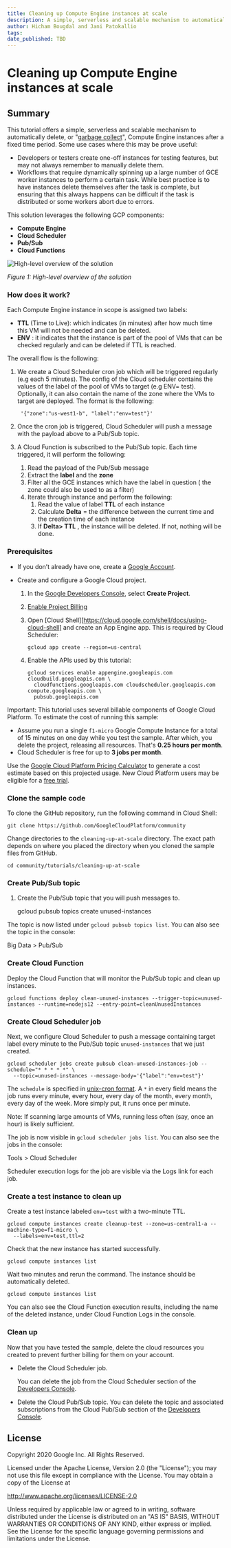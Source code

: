 ```yaml
---
title: Cleaning up Compute Engine instances at scale
description: A simple, serverless and scalable mechanism to automatically delete Compute Engine instances after a fixed time period
author: Hicham Bougdal and Jani Patokallio
tags:
date_published: TBD
---
```


# Cleaning up Compute Engine instances at scale

## Summary

This tutorial offers a simple, serverless and scalable mechanism to automatically delete, or "[garbage collect](https://en.wikipedia.org/wiki/Garbage_collection_(computer_science))", Compute Engine instances after a fixed time period.  Some use cases where this may be prove useful:

* Developers or testers create one-off instances for testing features, but may not always remember to manually delete them.
* Workflows that require dynamically spinning up a large number of GCE worker instances to perform a certain task.  While best practice is to have instances delete themselves after the task is complete, but ensuring that this always happens can be difficult if the task is distributed or some workers abort due to errors.

This solution leverages the following GCP components: 

*   **Compute Engine**
*   **Cloud Scheduler**
*   **Pub/Sub** 
*   **Cloud Functions**

![High-level overview of the solution](images/overview.svg "High-level overview of the solution")

*Figure 1: High-level overview of the solution*

### How does it work? 

Each Compute Engine instance in scope is assigned two labels: 

*   **TTL** (Time to Live): which indicates (in minutes) after how much time this VM will not be needed and can be deleted.
*   **ENV** : it indicates that the instance is part of the pool of VMs that can be checked regularly and can be deleted if TTL is reached. 

The overall flow is the following: 


1. We create a Cloud Scheduler cron job which will be triggered regularly (e.g each 5 minutes). The config of the Cloud scheduler contains the values of the label of the pool of VMs to target (e.g ENV= test). Optionally, it can also contain the name of the zone where the VMs to target are deployed. The format is the following: 

		'{"zone":"us-west1-b", "label":"env=test"}'



2. Once the cron job is triggered, Cloud Scheduler will push a message with the payload above to a Pub/Sub topic. 
3. A Cloud Function is subscribed to the Pub/Sub topic. Each time triggered, it will perform the following: 
    1.  Read the payload of the Pub/Sub message
    2. Extract the **label** and the **zone**
    3. Filter all the GCE instances which have the label in question ( the zone could also be used to as a filter)
    4. Iterate through instance and perform the following: 
        1. Read the value of label **TTL** of each instance 
        2. Calculate **Delta** = the difference between the current time and the creation time of each instance 
        3. If **Delta> TTL** , the instance will be deleted. If not, nothing will be done.


### Prerequisites

* If you don’t already have one, create a
    [Google Account](https://accounts.google.com/SignUp).

* Create and configure a Google Cloud project.
    1. In the [Google Developers Console](https://console.developers.google.com/project), select
      **Create Project**.
    2. [Enable Project Billing](https://support.google.com/cloud/answer/6293499#enable-billing)
    3. Open [Cloud Shell][https://cloud.google.com/shell/docs/using-cloud-shell] and create an App Engine app. This is required by Cloud Scheduler:

           gcloud app create --region=us-central
    
    4. Enable the APIs used by this tutorial:

           gcloud services enable appengine.googleapis.com cloudbuild.googleapis.com \
             cloudfunctions.googleapis.com cloudscheduler.googleapis.com compute.googleapis.com \
             pubsub.googleapis.com
    
Important: This tutorial uses several billable components of Google Cloud
Platform. To estimate the cost of running this sample:

* Assume you run a single `f1-micro` Google Compute Instance for a total of
  15 minutes on one day while you test the sample. After which, you delete
  the project, releasing all resources.  That's **0.25 hours per month**.
* Cloud Scheduler is free for up to **3 jobs per month**.

Use the [Google Cloud Platform Pricing Calculator](https://cloud.google.com/products/calculator/#id=beb5326f-90c3-4842-9c3f-a3761b40fbe3)
to generate a cost estimate based on this projected usage. New Cloud Platform
users may be eligible for a [free trial](http://cloud.google.com/free-trial).

### Clone the sample code

To clone the GitHub repository, run the following command in Cloud Shell:

    git clone https://github.com/GoogleCloudPlatform/community

Change directories to the `cleaning-up-at-scale` directory. The exact path
depends on where you placed the directory when you cloned the sample files from
GitHub.

    cd community/tutorials/cleaning-up-at-scale

### Create Pub/Sub topic

1.  Create the Pub/Sub topic that you will push messages to.

    gcloud pubsub topics create unused-instances

The topic is now listed under `gcloud pubsub topics list`.  You can also see the topic
in the console:

Big Data > Pub/Sub

### Create Cloud Function

Deploy the Cloud Function that will monitor the Pub/Sub topic and clean up instances.

    gcloud functions deploy clean-unused-instances --trigger-topic=unused-instances --runtime=nodejs12 --entry-point=cleanUnusedInstances

### Create Cloud Scheduler job

Next, we configure Cloud Scheduler to push a message containing target label every
minute to the Pub/Sub topic `unused-instances` that we just created.

    gcloud scheduler jobs create pubsub clean-unused-instances-job --schedule="* * * * *" \
      --topic=unused-instances --message-body='{"label":"env=test"}'

The `schedule` is specified in [unix-cron format](https://cloud.google.com/scheduler/docs/configuring/cron-job-schedules).
A `*` in every field means the job runs every minute, every hour, every day of the month,
every month, every day of the week.  More simply put, it runs once per minute.

Note: If scanning large amounts of VMs, running less often (say, once an hour) is likely sufficient.

The job is now visible in `gcloud scheduler jobs list`.  You can also see the jobs 
in the console:

Tools > Cloud Scheduler 

Scheduler execution logs for the job are visible via the Logs link for each job.

### Create a test instance to clean up

Create a test instance labeled `env=test` with a two-minute TTL.

    gcloud compute instances create cleanup-test --zone=us-central1-a --machine-type=f1-micro \
      --labels=env=test,ttl=2

Check that the new instance has started successfully.

    gcloud compute instances list

Wait two minutes and rerun the command.  The instance should be automatically deleted.

    gcloud compute instances list

You can also see the Cloud Function execution results, including the name of the deleted instance, under Cloud Function Logs in the console.

### Clean up

Now that you have tested the sample, delete the cloud resources you created to
prevent further billing for them on your account.

* Delete the Cloud Scheduler job.

    You can delete the job from the Cloud Scheduler section of the
    [Developers Console](https://console.developers.google.com).

* Delete the Cloud Pub/Sub topic.
    You can delete the topic and associated subscriptions from the Cloud Pub/Sub
    section of the [Developers Console](https://console.developers.google.com).


## License

Copyright 2020 Google Inc. All Rights Reserved.

Licensed under the Apache License, Version 2.0 (the "License");
you may not use this file except in compliance with the License.
You may obtain a copy of the License at

http://www.apache.org/licenses/LICENSE-2.0

Unless required by applicable law or agreed to in writing, software
distributed under the License is distributed on an "AS IS" BASIS,
WITHOUT WARRANTIES OR CONDITIONS OF ANY KIND, either express or implied.
See the License for the specific language governing permissions and
limitations under the License.


